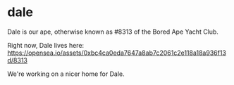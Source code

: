 # dale
Dale is our ape, otherwise known as #8313 of the Bored Ape Yacht Club.

Right now, Dale lives here: https://opensea.io/assets/0xbc4ca0eda7647a8ab7c2061c2e118a18a936f13d/8313

We're working on a nicer home for Dale.

